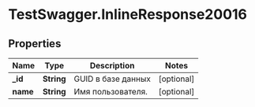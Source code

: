 # TestSwagger.InlineResponse20016

## Properties

Name | Type | Description | Notes
------------ | ------------- | ------------- | -------------
**_id** | **String** | GUID в базе данных | [optional] 
**name** | **String** | Имя пользователя. | [optional] 


